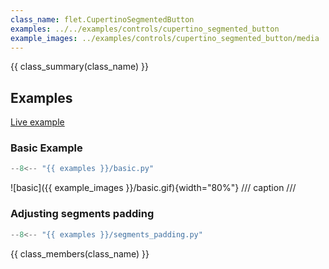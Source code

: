 ```yaml
---
class_name: flet.CupertinoSegmentedButton
examples: ../../examples/controls/cupertino_segmented_button
example_images: ../examples/controls/cupertino_segmented_button/media
---
```


{{ class_summary(class_name) }}

## Examples

[Live example](https://flet-controls-gallery.fly.dev/buttons/cupertinosegmentedbutton)

### Basic Example

```python
--8<-- "{{ examples }}/basic.py"
```

![basic]({{ example_images }}/basic.gif){width="80%"}
/// caption
///

### Adjusting segments padding

```python
--8<-- "{{ examples }}/segments_padding.py"
```

{{ class_members(class_name) }}
